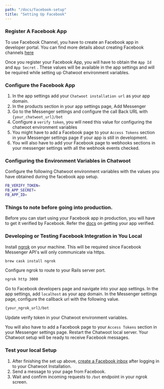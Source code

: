 ```yaml
---
path: "/docs/facebook-setup"
title: "Setting Up Facebook"
---
```


### Register A Facebook App

To use Facebook Channel, you have to create an Facebook app in developer portal. You can find more details about creating Facebook channels [here](https://developers.facebook.com/docs/apps/#register)

Once you register your Facebook App, you will have to obtain the `App Id` and `App Secret` . These values will be available in the app settings and will be required while setting up Chatwoot environment variables.

### Configure the Facebook App

1) In the app settings add your `Chatwoot installation url` as your app domain.
2) In the products section in your app settings page, Add Messenger
3) Go to the Messenger settings and configure the call Back URL with `{your_chatwoot_url}/bot`
4) Configure a `verify token`, you will need this value for configuring the chatwoot environment variables
5) You might have to add a Facebook page to your `Access Tokens` section in your Messenger settings page if your app is still in development.
6) You will also have to add your Facebook page to webhooks sections in your messenger settings with all the webhook events checked.

### Configuring the Environment Variables in Chatwoot

Configure the following Chatwoot environment variables with the values you have obtained during the facebook app setup.

```bash
FB_VERIFY_TOKEN=
FB_APP_SECRET=
FB_APP_ID=
```

### Things to note before going into production.

Before you can start using your Facebook app in production, you will have to get it verified by Facebook. Refer the [docs](https://developers.facebook.com/docs/apps/review/) on getting your app verified.

### Developing or Testing Facebook Integration in You Local

Install [ngrok](https://ngrok.com/docs) on your machine. This will be required since Facebook Messenger API's will only communicate via https.

```bash
brew cask install ngrok
```

Configure ngrok to route to your Rails server port.

```bash
ngrok http 3000
```

Go to Facebook developers page and navigate into your app settings. In the app settings, add `localhost` as your app domain.
In the Messenger settings page, configure the callback url with the following value.

```bash
{your_ngrok_url}/bot
```

Update verify token in your Chatwoot environment variables.

You will also have to add a Facebook page to your `Access Tokens` section in your Messenger settings page.
Restart the Chatwoot local server. Your Chatwoot setup will be ready to receive Facebook messages.

### Test your local Setup

1. After finishing the set up above, [create a Facebook inbox](/docs/channels/facebook) after logging in to your Chatwoot Installation.
2. Send a message to your page from Facebook.
3. Wait and confirm incoming requests to `/bot` endpoint in your ngrok screen.
